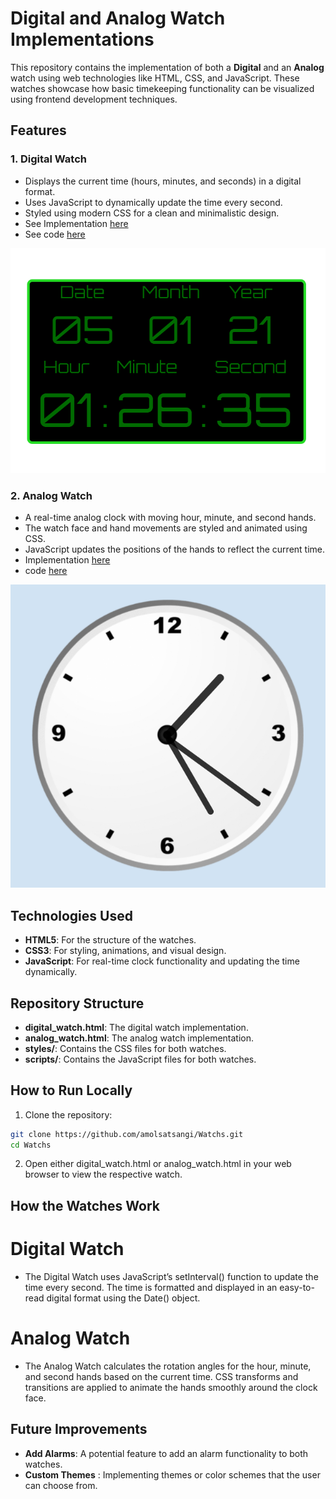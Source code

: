 # Digital and Analog Watch Implementations

This repository contains the implementation of both a **Digital** and an **Analog** watch using web technologies like HTML, CSS, and JavaScript. These watches showcase how basic timekeeping functionality can be visualized using frontend development techniques.

## Features

### 1. **Digital Watch**
- Displays the current time (hours, minutes, and seconds) in a digital format.
- Uses JavaScript to dynamically update the time every second.
- Styled using modern CSS for a clean and minimalistic design.
- See Implementation [here](http://kausani.me/Watchs/Digital%20Watch/index.html)<br>
- See code [here](https://github.com/amolsatsangi/Watchs/tree/main/Digital%20Watch)<br>
<img src="Digital%20Watch/Capture2.PNG">

### 2. **Analog Watch**
- A real-time analog clock with moving hour, minute, and second hands.
- The watch face and hand movements are styled and animated using CSS.
- JavaScript updates the positions of the hands to reflect the current time.
- Implementation [here](http://kausani.me/Watchs/Analog%20Watch/index.html) <br>
- code [here](https://github.com/amolsatsangi/Watchs/tree/main/Analog%20Watch)<br>
<img src="Analog%20Watch/Capture.PNG">

## Technologies Used

- **HTML5**: For the structure of the watches.
- **CSS3**: For styling, animations, and visual design.
- **JavaScript**: For real-time clock functionality and updating the time dynamically.

## Repository Structure


- **digital_watch.html**: The digital watch implementation.
- **analog_watch.html**: The analog watch implementation.
- **styles/**: Contains the CSS files for both watches.
- **scripts/**: Contains the JavaScript files for both watches.

## How to Run Locally

1. Clone the repository:

```bash
git clone https://github.com/amolsatsangi/Watchs.git
cd Watchs
```
2. Open either digital_watch.html or analog_watch.html in your web browser to view the respective watch.

## How the Watches Work

# Digital Watch
- The Digital Watch uses JavaScript’s setInterval() function to update the time every second. The time is formatted and displayed in an easy-to-read digital format using the Date() object.
# Analog Watch
- The Analog Watch calculates the rotation angles for the hour, minute, and second hands based on the current time. CSS transforms and transitions are applied to animate the hands smoothly around the clock face.

## Future Improvements

- **Add Alarms**: A potential feature to add an alarm functionality to both watches.
- **Custom Themes** : Implementing themes or color schemes that the user can choose from.
